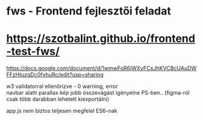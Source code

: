 # fws - Frontend fejlesztői feladat
# https://szotbalint.github.io/frontend-test-fws/

https://docs.google.com/document/d/1wmwFoR6jWXyFCxJhKVCBcUAuDWFFzHtuzgDc0fvhuRc/edit?usp=sharing <br>

w3 validatorral ellenőrizve - 0 warning, error <br>
navbar alatti parallax kép jobb összevágást igényelne PS-ben.. (figma-ról csak több darabban lehetett kiexportálni) <br>

app.js nem biztos teljesen megfelel ES6-nak

